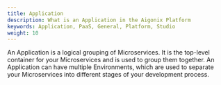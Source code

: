 ```yaml
---
title: Application
description: What is an Application in the Aigonix Platform
keywords: Application, PaaS, General, Platform, Studio
weight: 10
---
```


An Application is a logical grouping of Microservices. It is the top-level container for your Microservices and is used to group them together. An Application can have multiple Environments, which are used to separate your Microservices into different stages of your development process.